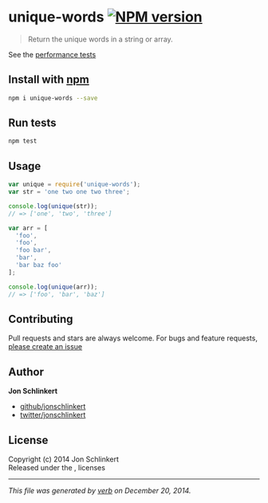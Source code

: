 # unique-words [![NPM version](https://badge.fury.io/js/unique-words.svg)](http://badge.fury.io/js/unique-words)

> Return the unique words in a string or array.

See the [performance tests](http://jsperf.com/unique-words)

## Install with [npm](npmjs.org)

```bash
npm i unique-words --save
```

## Run tests

```bash
npm test
```

## Usage

```js
var unique = require('unique-words');
var str = 'one two one two three';

console.log(unique(str));
// => ['one', 'two', 'three']

var arr = [
  'foo',
  'foo',
  'foo bar',
  'bar',
  'bar baz foo'
];

console.log(unique(arr));
// => ['foo', 'bar', 'baz']
```

## Contributing
Pull requests and stars are always welcome. For bugs and feature requests, [please create an issue](https://github.com/jonschlinkert/unique-words/issues)

## Author

**Jon Schlinkert**
 
+ [github/jonschlinkert](https://github.com/jonschlinkert)
+ [twitter/jonschlinkert](http://twitter.com/jonschlinkert) 

## License
Copyright (c) 2014 Jon Schlinkert  
Released under the ,  licenses

***

_This file was generated by [verb](https://github.com/assemble/verb) on December 20, 2014._